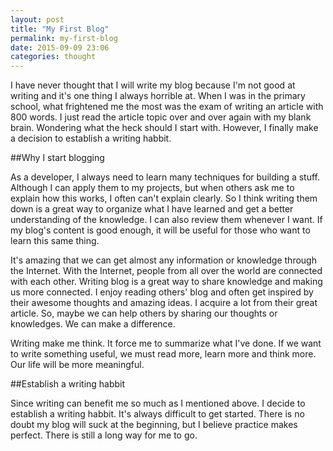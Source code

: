 ```yaml
---
layout: post
title: "My First Blog"
permalink: my-first-blog
date: 2015-09-09 23:06
categories: thought
---
```

I have never thought that I will write my blog because I'm not good at writing and it's one thing I always horrible at. When
I was in the primary<!--more--> school, what frightened me the most was the exam of writing an article with 800 words.
I just read the article topic over and over again with my blank brain. Wondering what the heck should I start
with. However, I finally make a decision to establish a writing habbit.

##Why I start blogging

As a developer, I always need to learn many techniques for building a stuff. Although I can apply them to my 
projects, but when others ask me to explain how this works, I often can't explain clearly. So I think writing
them down is a great way to organize what I have learned and get a better understanding of the knowledge. I can
also review them whenever I want. If my blog's content is good enough, it will be useful for those who want to learn
this same thing.

It's amazing that we can get almost any information or knowledge through the Internet. With the Internet, people from all over the world
are connected with each other. Writing blog is a great way to share knowledge and making us more connected. I enjoy
reading others' blog and often get inspired by their awesome thoughts and amazing ideas. I acquire a lot from their
great article. So, maybe we can help others by sharing our thoughts or knowledges. We can make a difference.

Writing make me think. It force me to summarize what I've done. If we want to write something useful, we must read
more, learn more and think more. Our life will be more meaningful.

##Establish a writing habbit

Since writing can benefit me so much as I mentioned above. I decide to establish a writing habbit. It's always 
difficult to get started. There is no doubt my blog will suck at the beginning, but I believe practice makes perfect.
There is still a long way for me to go.

